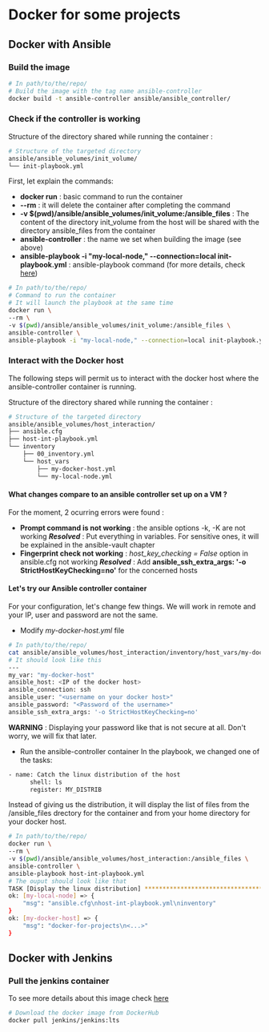 # Docker for some projects

## Docker with Ansible

### Build the image
```sh
# In path/to/the/repo/
# Build the image with the tag name ansible-controller
docker build -t ansible-controller ansible/ansible_controller/
```
### Check if the controller is working
Structure of the directory shared while running the container :
```sh
# Structure of the targeted directory
ansible/ansible_volumes/init_volume/
└── init-playbook.yml
```
First, let explain the commands:
- **docker run** : basic command to run the container
- **--rm** : it will delete the container after completing the command
- **-v $(pwd)/ansible/ansible_volumes/init_volume:/ansible_files** : The content of the directory init_volume from the host will be shared with the directory ansible_files from the container
- **ansible-controller** : the name we set when building the image (see above)
- **ansible-playbook -i "my-local-node," --connection=local init-playbook.yml** : ansible-playbook command (for more details, check [here](https://docs.ansible.com/ansible/latest/cli/ansible-playbook.html))
```sh
# In path/to/the/repo/
# Command to run the container
# It will launch the playbook at the same time
docker run \
--rm \
-v $(pwd)/ansible/ansible_volumes/init_volume:/ansible_files \
ansible-controller \
ansible-playbook -i "my-local-node," --connection=local init-playbook.yml
```
### Interact with the Docker host
The following steps will permit us to interact with the docker host where the ansible-controller container is running.

Structure of the directory shared while running the container :
```sh
# Structure of the targeted directory
ansible/ansible_volumes/host_interaction/
├── ansible.cfg
├── host-int-playbook.yml
└── inventory
    ├── 00_inventory.yml
    └── host_vars
        ├── my-docker-host.yml
        └── my-local-node.yml
```

#### What changes compare to an ansible controller set up on a VM ?
For the moment, 2 ocurring errors were found :
- **Prompt command is not working** : the ansible options -k, -K are not working
***Resolved*** : Put everything in variables. For sensitive ones, it will be explained in the ansible-vault chapter
- **Fingerprint check not working** : *host_key_checking = False* option in ansible.cfg not working
***Resolved*** : Add **ansible_ssh_extra_args: '-o StrictHostKeyChecking=no'** for the concerned hosts

#### Let's try our Ansible controller container
For your configuration, let's change few things. We will work in remote and your IP, user and password are not the same.
- Modify *my-docker-host.yml* file
```sh
# In path/to/the/repo/
cat ansible/ansible_volumes/host_interaction/inventory/host_vars/my-docker-host.yml
# It should look like this
---
my_var: "my-docker-host"
ansible_host: <IP of the docker host>
ansible_connection: ssh
ansible_user: "<username on your docker host>"
ansible_password: "<Password of the username>"
ansible_ssh_extra_args: '-o StrictHostKeyChecking=no'
```
**WARNING** : Displaying your password like that is not secure at all. Don't worry, we will fix that later.
- Run the ansible-controller container
In the playbook, we changed one of the tasks:
```sh
- name: Catch the linux distribution of the host
      shell: ls
      register: MY_DISTRIB
```
Instead of giving us the distribution, it will display the list of files from the /ansible_files drectory for the container and from your home directory for your docker host.
```sh
# In path/to/the/repo/
docker run \
--rm \
-v $(pwd)/ansible/ansible_volumes/host_interaction:/ansible_files \
ansible-controller \
ansible-playbook host-int-playbook.yml
# The ouput should look like that
TASK [Display the linux distribution] ******************************************
ok: [my-local-node] => {
    "msg": "ansible.cfg\nhost-int-playbook.yml\ninventory"
}
ok: [my-docker-host] => {
    "msg": "docker-for-projects\n<...>"
}
```

## Docker with Jenkins

### Pull the jenkins container
To see more details about this image check [here](https://hub.docker.com/r/jenkins/jenkins)
```sh
# Download the docker image from DockerHub
docker pull jenkins/jenkins:lts
```

